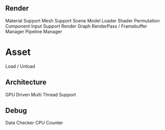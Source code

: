 ## Render
Material Support
Mesh Support
Scene
Model Loader
Shader Permutation
Component
Input Support
Render Graph
RenderPass / Framebuffer Manager
Pipeline Manager

# Asset
Load / Unload

## Architecture
GPU Driven
Multi Thread Support

## Debug
Data Checker
CPU Counter
